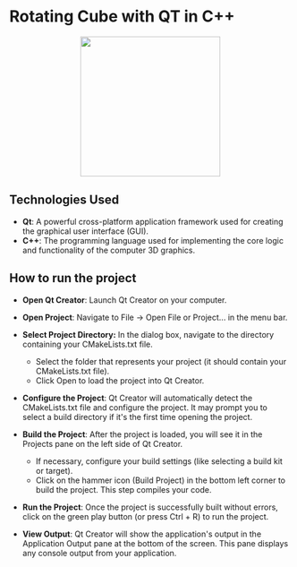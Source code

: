 # Rotating Cube with QT in C++


<p align="center">
  <img src="https://github.com/AdolfCarr/Rotating3DCube_In_QT_and_Java/blob/main/gif_Images/gif_C.gif" width="250" height="250">
</p>
<p align="center">

## Technologies Used

- **Qt**: A powerful cross-platform application framework used for creating the graphical user interface (GUI).
- **C++**: The programming language used for implementing the core logic and functionality of the computer 3D graphics.

## How to run the project
- **Open Qt Creator**: Launch Qt Creator on your computer.

- **Open Project**: Navigate to File -> Open File or Project... in the menu bar.

- **Select Project Directory:** In the dialog box, navigate to the directory containing your CMakeLists.txt file.

  - Select the folder that represents your project (it should contain your CMakeLists.txt file).
  - Click Open to load the project into Qt Creator.
- **Configure the Project**: Qt Creator will automatically detect the CMakeLists.txt file and configure the project. It may prompt 
you to select a build directory if it's the first time opening the project.

- **Build the Project**: After the project is loaded, you will see it in the Projects pane on the left side of Qt Creator.

  - If necessary, configure your build settings (like selecting a build kit or target).
  - Click on the hammer icon (Build Project) in the bottom left corner to build the project. This step compiles your code.

- **Run the Project**: Once the project is successfully built without errors, click on the green play button (or press Ctrl + R) to run the project.

- **View Output**: Qt Creator will show the application's output in the Application Output pane at the bottom of the screen. This pane displays any console output from your application.